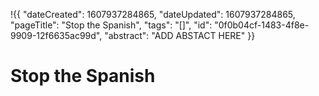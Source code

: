 !{{
    "dateCreated": 1607937284865,
    "dateUpdated": 1607937284865,
    "pageTitle": "Stop the Spanish",
    "tags": "[]",
    "id": "0f0b04cf-1483-4f8e-9909-12f6635ac99d",
    "abstract": "ADD ABSTACT HERE"
}}

# Stop the Spanish